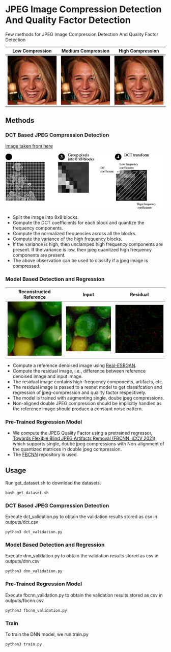 # JPEG Image Compression Detection And Quality Factor Detection

Few methods for JPEG Image Compression Detection And Quality Factor Detection


Low Compression            |  Medium Compression       |  High Compression 
:-------------------------:|:-------------------------:|:-------------------------:
![](images/high.png)       |  ![](images/mid.png)      |  ![](images/low.png)


## Methods

### DCT Based JPEG Compression Detection

[Image taken from here](https://www.cs.auckland.ac.nz/compsci708s1c/lectures/jpeg_mpeg/jpeg.html)
<p align="center">
<img src="images/dct.gif" alt="method" width="600"/></br>
</p>

* Split the image into 8x8 blocks.
* Compute the DCT coefficients for each block and quantize the frequency components.
* Compute the normalized frequencies across all the blocks.
* Compute the variance of the high frequency blocks.
* If the variance is high, then unclamped high frequency components are present. If the variance is low, then jpeg quanitzed high frequency components are present.
* The above observation can be used to classify if a jpeg image is compressed. 

### Model Based Detection and Regression

Reconstructed Reference    |  Input       |  Residual 
:-------------------------:|:-------------------------:|:-------------------------:
![](images/reference.png)       |  ![](images/input.png)      |  ![](images/residual.png)



* Compute a reference denoised image using [Real-ESRGAN](https://github.com/xinntao/Real-ESRGAN).
* Compute the residual image, i.e., difference between reference denoised image and input image.
* The residual image contains high-frequency components, artifacts, etc.
* The residual image is passed to a resnet model to get classifcation and regression of jpeg-compression and quality factor respectively.
* The model is trained with augmenting single, doube jpeg compressions.
* Non-aligned double JPEG compression should be implicitly handled as the reference image should produce a constant noise pattern. 


### Pre-Trained Regression Model

* We compute the JPEG Quality Factor using a pretrained regressor, [Towards Flexible Blind JPEG Artifacts Removal (FBCNN, ICCV 2021)](https://arxiv.org/abs/2109.14573) which supports single, doube jpeg compressions with Non-alignment of the quantized matrices in double jpeg compression.
* The [FBCNN](https://github.com/jiaxi-jiang/FBCNN) repository is used.


## Usage

Run get_dataset.sh to download the datasets.

```
bash get_dataset.sh
``` 

### DCT Based JPEG Compression Detection

Execute dct_validation.py to obtain the validation results stored as csv in outputs/dct.csv

```
python3 dct_validation.py
``` 

### Model Based Detection and Regression

Execute dnn_validation.py to obtain the validation results stored as csv in outputs/dnn.csv
 
```
python3 dnn_validation.py
``` 

### Pre-Trained Regression Model

Execute fbcnn_validation.py to obtain the validation results stored as csv in outputs/fbcnn.csv
 
```
python3 fbcnn_validation.py
``` 

### Train

To train the DNN model, we run train.py

```
python3 train.py
```
